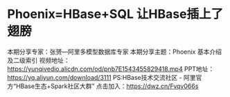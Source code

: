 # Phoenix=HBase+SQL 让HBase插上了翅膀

本期分享专家：张赟—阿里多模型数据库专家
本期分享主题：Phoenix 基本介绍及二级索引
视频地址：https://yunqivedio.alicdn.com/od/pnb7E1543455829418.mp4
PPT地址：https://yq.aliyun.com/download/3111
PS:HBase技术交流社区 - 阿里官方“HBase生态+Spark社区大群”
点击加入：https://dwz.cn/Fvqv066s
